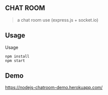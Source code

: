 ## CHAT ROOM
> a chat room use (express.js + socket.io)

## Usage
Usage
```
npm install
npm start
```

## Demo
https://nodejs-chatroom-demo.herokuapp.com/